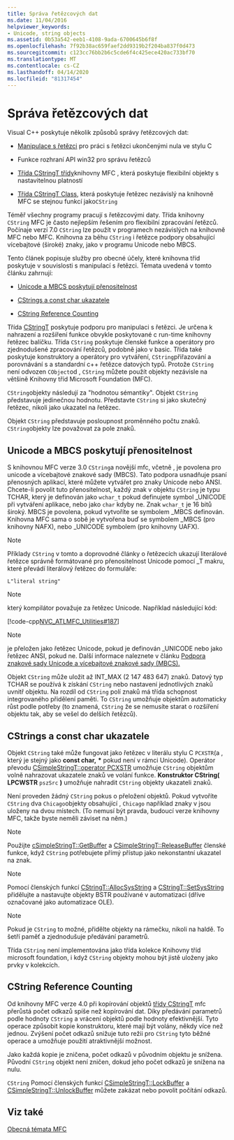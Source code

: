 ```yaml
---
title: Správa řetězcových dat
ms.date: 11/04/2016
helpviewer_keywords:
- Unicode, string objects
ms.assetid: 0b53a542-eeb1-4108-9ada-6700645b6f8f
ms.openlocfilehash: 7f92b38ac659faef2dd9319b2f204ba837f0d473
ms.sourcegitcommit: c123cc76bb2b6c5cde6f4c425ece420ac733bf70
ms.translationtype: MT
ms.contentlocale: cs-CZ
ms.lasthandoff: 04/14/2020
ms.locfileid: "81317454"
---
```

# <a name="string-data-management"></a>Správa řetězcových dat

Visual C++ poskytuje několik způsobů správy řetězcových dat:

- [Manipulace s řetězci](../c-runtime-library/string-manipulation-crt.md) pro práci s řetězci ukončenými nula ve stylu C

- Funkce rozhraní API win32 pro správu řetězců

- [Třída CStringT třídy](../atl-mfc-shared/reference/cstringt-class.md)knihovny MFC , která poskytuje flexibilní objekty s nastavitelnou platností

- [Třída CStringT Class](../atl-mfc-shared/reference/cstringt-class.md), která poskytuje řetězec nezávislý na knihovně MFC se stejnou funkcí jako`CString`

Téměř všechny programy pracují s řetězcovými daty. Třída knihovny `CString` MFC je často nejlepším řešením pro flexibilní zpracování řetězců. Počínaje verzí 7.0 `CString` lze použít v programech nezávislých na knihovně MFC nebo MFC. Knihovna za běhu `CString` i řetězce podpory obsahující vícebajtové (široké) znaky, jako v programu Unicode nebo MBCS.

Tento článek popisuje služby pro obecné účely, které knihovna tříd poskytuje v souvislosti s manipulací s řetězci. Témata uvedená v tomto článku zahrnují:

- [Unicode a MBCS poskytují přenositelnost](#_core_unicode_and_mbcs_provide_portability)

- [CStrings a const char ukazatele](#_core_cstrings_and_const_char_pointers)

- [CString Reference Counting](#_core_cstring_reference_counting)

Třída [CStringT](../atl-mfc-shared/reference/cstringt-class.md) poskytuje podporu pro manipulaci s řetězci. Je určena k nahrazení a rozšíření funkce obvykle poskytované c run-time knihovny řetězec balíčku. Třída `CString` poskytuje členské funkce a operátory pro zjednodušené zpracování řetězců, podobně jako v basic. Třída také poskytuje konstruktory a operátory pro vytváření, `CString`přiřazování a porovnávání s a standardní c++ řetězce datových typů. Protože `CString` není odvozen `CObject`od , `CString` můžete použít objekty nezávisle na většině Knihovny tříd Microsoft Foundation (MFC).

`CString`objekty následují za "hodnotou sémantiky". Objekt `CString` představuje jedinečnou hodnotu. Představte `CString` si jako skutečný řetězec, nikoli jako ukazatel na řetězec.

Objekt `CString` představuje posloupnost proměnného počtu znaků. `CString`objekty lze považovat za pole znaků.

## <a name="unicode-and-mbcs-provide-portability"></a><a name="_core_unicode_and_mbcs_provide_portability"></a>Unicode a MBCS poskytují přenositelnost

S knihovnou MFC verze 3.0 `CString`a novější mfc, včetně , je povolena pro unicode a vícebajtové znakové sady (MBCS). Tato podpora usnadňuje psaní přenosných aplikací, které můžete vytvářet pro znaky Unicode nebo ANSI. Chcete-li povolit tuto přenositelnost, každý znak v objektu `CString` je typu TCHAR, který je definován jako `wchar_t` pokud definujete symbol _UNICODE při vytváření aplikace, nebo jako `char` kdyby ne. Znak `wchar_t` je 16 bitů široký. MBCS je povolena, pokud vytvoříte se symbolem _MBCS definován. Knihovna MFC sama o sobě je vytvořena buď se symbolem _MBCS (pro knihovny NAFX), nebo _UNICODE symbolem (pro knihovny UAFX).

> [!NOTE]
> Příklady `CString` v tomto a doprovodné články o řetězecích ukazují literálové řetězce správně formátované pro přenositelnost Unicode pomocí _T makru, které převádí literálový řetězec do formuláře:

`L"literal string"`

> [!NOTE]
> který kompilátor považuje za řetězec Unicode. Například následující kód:

[!code-cpp[NVC_ATLMFC_Utilities#187](../atl-mfc-shared/codesnippet/cpp/string-data-management_1.cpp)]

> [!NOTE]
> je přeložen jako řetězec Unicode, pokud je definován _UNICODE nebo jako řetězec ANSI, pokud ne. Další informace naleznete v článku [Podpora znakové sady Unicode a vícebajtové znakové sady (MBCS).](../atl-mfc-shared/unicode-and-multibyte-character-set-mbcs-support.md)

Objekt `CString` může uložit až INT_MAX (2 147 483 647) znaků. Datový typ TCHAR se používá k získání `CString` nebo nastavení jednotlivých znaků uvnitř objektu. Na rozdíl od `CString` polí znaků má třída schopnost integrovaného přidělení paměti. To `CString` umožňuje objektům automaticky růst podle potřeby (to znamená, `CString` že se nemusíte starat o rozšíření objektu tak, aby se vešel do delších řetězců).

## <a name="cstrings-and-const-char-pointers"></a><a name="_core_cstrings_and_const_char_pointers"></a>CStrings a const char ukazatele

Objekt `CString` také může fungovat jako řetězec v literálu stylu C `PCXSTR`(a , který je stejný jako **const char,** <strong>\*</strong> pokud není v rámci Unicode). Operátor převodu [CSimpleStringT::operator PCXSTR](../atl-mfc-shared/reference/csimplestringt-class.md#operator_pcxstr) umožňuje `CString` objektům volně nahrazovat ukazatele znaků ve volání funkce. **Konstruktor CString( LPCWSTR** `pszSrc` **)** umožňuje nahradit `CString` objekty ukazateli znaků.

Není proveden žádný `CString` pokus o přeložení objektů. Pokud vytvoříte `CString` dva `Chicago`objekty obsahující , `Chicago` například znaky v jsou uloženy na dvou místech. (To nemusí být pravda, budoucí verze knihovny MFC, takže byste neměli záviset na něm.)

> [!NOTE]
> Použijte [cSimpleStringT::GetBuffer](../atl-mfc-shared/reference/csimplestringt-class.md#getbuffer) a [CSimpleStringT::ReleaseBuffer](../atl-mfc-shared/reference/csimplestringt-class.md#releasebuffer) členské funkce, když `CString` potřebujete přímý přístup jako nekonstantní ukazatel na znak.

> [!NOTE]
> Pomocí členských funkcí [CStringT::AllocSysString](../atl-mfc-shared/reference/cstringt-class.md#allocsysstring) a [CStringT::SetSysString](../atl-mfc-shared/reference/cstringt-class.md#setsysstring) přidělujte a nastavujte objekty BSTR používané v automatizaci (dříve označované jako automatizace OLE).

> [!NOTE]
> Pokud je `CString` to možné, přidělte objekty na rámečku, nikoli na haldě. To šetří paměť a zjednodušuje předávání parametrů.

Třída `CString` není implementována jako třída kolekce Knihovny tříd microsoft foundation, i když `CString` objekty mohou být jistě uloženy jako prvky v kolekcích.

## <a name="cstring-reference-counting"></a><a name="_core_cstring_reference_counting"></a>CString Reference Counting

Od knihovny MFC verze 4.0 při kopírování objektů [třídy CStringT](../atl-mfc-shared/reference/cstringt-class.md) mfc přerůstá počet odkazů spíše než kopírování dat. Díky předávání parametrů podle hodnoty `CString` a vrácení objektů podle hodnoty efektivnější. Tyto operace způsobit kopie konstruktoru, které mají být volány, někdy více než jednou. Zvýšení počet odkazů snižuje tuto režii pro `CString` tyto běžné operace a umožňuje použití atraktivnější možnost.

Jako každá kopie je zničena, počet odkazů v původním objektu je snížena. Původní `CString` objekt není zničen, dokud jeho počet odkazů je snížena na nulu.

`CString` Pomocí členských funkcí [CSimpleStringT::LockBuffer](../atl-mfc-shared/reference/csimplestringt-class.md#lockbuffer) a [CSimpleStringT::UnlockBuffer](../atl-mfc-shared/reference/csimplestringt-class.md#unlockbuffer) můžete zakázat nebo povolit počítání odkazů.

## <a name="see-also"></a>Viz také

[Obecná témata MFC](../mfc/general-mfc-topics.md)
